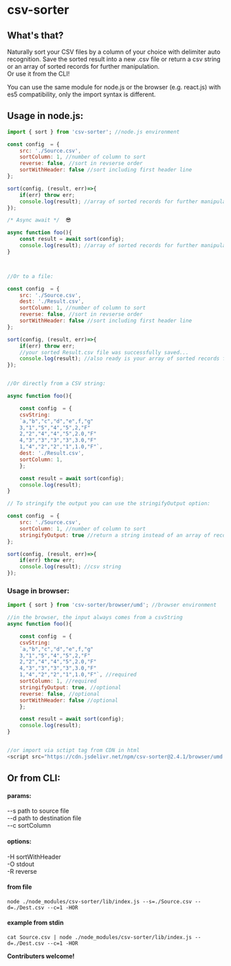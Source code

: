 # csv-sorter

## What's that?

Naturally sort your CSV files by a column of your choice with delimiter auto recognition.
Save the sorted result into a new .csv file or return a csv string or an array of sorted records for further manipulation.   
Or use it from the CLI!

You can use the same module for node.js or the browser (e.g. react.js) with es5 compatibility, only the import syntax is different.


## Usage in node.js:    

```js
import { sort } from 'csv-sorter'; //node.js environment

const config  = {
    src: './Source.csv',
    sortColumn: 1, //number of column to sort
    reverse: false, //sort in revserse order
    sortWithHeader: false //sort including first header line
};

sort(config, (result, err)=>{
    if(err) throw err;
    console.log(result); //array of sorted records for further manipulation
});

/* Async await */  😎 

async function foo(){
    const result = await sort(config);
    console.log(result); //array of sorted records for further manipulation, or error
} 



//Or to a file:

const config  = {
    src: './Source.csv',
    dest: './Result.csv',
    sortColumn: 1, //number of column to sort
    reverse: false, //sort in revserse order
    sortWithHeader: false //sort including first header line
};

sort(config, (result, err)=>{
    if(err) throw err;
    //your sorted Result.csv file was successfully saved...
    console.log(result); //also ready is your array of sorted records for further manipulation
});


//Or directly from a CSV string:

async function foo(){

    const config  = {
    csvString: 
    `a,"b","c","d","e",f,"g"
    3,"1","5","4","5",2,"F"
    2,"2","4","4","5",2.0,"F"
    4,"3","3","3","3",3.0,"F"
    1,"4","2","2","1",1.0,"F"`,
    dest: './Result.csv',
    sortColumn: 1,
    };

    const result = await sort(config);
    console.log(result); 
} 

// To stringify the output you can use the stringifyOutput option:

const config  = {
    src: './Source.csv',
    sortColumn: 1, //number of column to sort
    stringifyOutput: true //return a string instead of an array of records
};

sort(config, (result, err)=>{
    if(err) throw err;
    console.log(result); //csv string
});

```

### Usage in browser: 
```js
import { sort } from 'csv-sorter/browser/umd'; //browser environment 

//in the browser, the input always comes from a csvString
async function foo(){

    const config  = {
    csvString: 
    `a,"b","c","d","e",f,"g"
    3,"1","5","4","5",2,"F"
    2,"2","4","4","5",2.0,"F"
    4,"3","3","3","3",3.0,"F"
    1,"4","2","2","1",1.0,"F"`, //required
    sortColumn: 1, //required
    stringifyOutput: true, //optional
    reverse: false, //optional
    sortWithHeader: false //optional
    };

    const result = await sort(config);
    console.log(result); 
} 


//or import via sctipt tag from CDN in html
<script src="https://cdn.jsdelivr.net/npm/csv-sorter@2.4.1/browser/umd.js"></script>
```

## Or from CLI:

#### params:

--s path to source file\
--d path to destination file\
--c sortColumn  

#### options:

-H  sortWithHeader\
-O  stdout\
-R  reverse   
#### from file
`node ./node_modules/csv-sorter/lib/index.js --s=./Source.csv --d=./Dest.csv --c=1 -HOR`

#### example from stdin
`cat Source.csv | node ./node_modules/csv-sorter/lib/index.js --d=./Dest.csv --c=1 -HOR`



**Contributers welcome!**

 